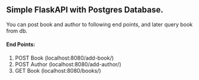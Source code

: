 ## Simple FlaskAPI with Postgres Database.

You can post book and author to following end points, and later query book from db.

#### End Points:
1. POST Book (localhost:8080/add-book/)
2. POST Author (localhost:8080/add-author/)
3. GET Book (localhost:8080/books/)
